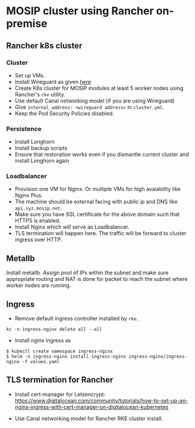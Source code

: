 # MOSIP cluster using Rancher on-premise  

## Rancher k8s cluster
### Cluster
* Set up VMs.
* Install Wireguard as given [here](wireguard/README.md)
* Create K8s cluster for MOSIP modules at least 5 worker nodes using Rancher's `rke` utility.
* Use default Canal networking model (if you are using Wireguard)
* Give `internal_address: <wireguard address>` in `cluster.yml`.
* Keep the Pod Security Policies disabled.

### Persistence
* Install Longhorn
* Install backup scripts 
* Ensure that restoration works even if you dismantle current cluster and install Longhorn again

### Loadbalancer
* Provision one VM for Nginx. Or multiple VMs for high avaiability like Nginx Plus.
* The machine should be external facing with public ip and DNS like `api.xyz.mosip.net`.  
* Make sure you have SSL certificate for the above domain such that HTTPS is enabled. 
* Install Nginx which will serve as Loadbalancer.  
* TLS termination will happen here.  The traffic will be forward to cluster ingress over HTTP.
 
## Metallb
Install metallb. Assign pool of IPs within the subnet and make sure appropriate routing and NAT is done for packet to reach the subnet where worker nodes are running.

## Ingress
* Remove default ingress controller installed by `rke`.
```
kc -n ingress-nginx delete all --all
```
* Install nginx ingress as
```
$ kubectl create namespace ingress-nginx
$ helm -n ingress-nginx install ingress-nginx ingress-nginx/ingress-nginx -f values.yaml
```
## TLS termination for Rancher
* Install cert-manager for Letsencrypt:
https://www.digitalocean.com/community/tutorials/how-to-set-up-an-nginx-ingress-with-cert-manager-on-digitalocean-kubernetes

* Use Canal networking model for Rancher RKE cluster install. 

